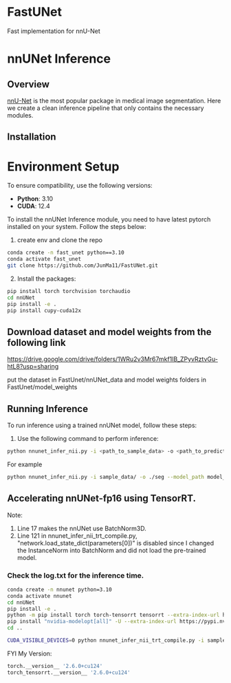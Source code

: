 # FastUNet
Fast implementation for nnU-Net

# nnUNet Inference

## Overview
[nnU-Net](https://github.com/MIC-DKFZ/nnUNet) is the most popular package in medical image segmentation. 
Here we create a clean inference pipeline that only contains the necessary modules. 

## Installation

# Environment Setup

To ensure compatibility, use the following versions:

- **Python**: 3.10  
- **CUDA**: 12.4 

To install the nnUNet Inference module, you need to have latest pytorch installed on your system. Follow the steps below:

1. create env and clone the repo
```bash
conda create -n fast_unet python==3.10
conda activate fast_unet
git clone https://github.com/JunMa11/FastUNet.git
```

2. Install the packages:
```bash
pip install torch torchvision torchaudio
cd nnUNet
pip install -e .
pip install cupy-cuda12x
```
## Download dataset and model weights from the following link
https://drive.google.com/drive/folders/1WRu2v3Mr67mkf1lB_ZPyvRztvGu-htL8?usp=sharing

put the dataset in FastUnet/nnUNet_data and model weights folders in FastUnet/model_weights

## Running Inference

To run inference using a trained nnUNet model, follow these steps:

1. Use the following command to perform inference:

```bash
python nnunet_infer_nii.py -i <path_to_sample_data> -o <path_to_predictions> --model_path <path_to_model_weight>
```

For example

```bash
python nnunet_infer_nii.py -i sample_data/ -o ./seg --model_path model_weight/nnUNetTrainerDA5__nnUNetPlans__3d_lowres/
```



## Accelerating nnUNet-fp16 using TensorRT. 
Note:
1. Line 17 makes the nnUNet use BatchNorm3D.
2. Line 121 in nnunet_infer_nii_trt_compile.py, "network.load_state_dict(parameters[0])" is disabled since I changed the InstanceNorm into BatchNorm and did not load the pre-trained model. 

### Check the log.txt for the inference time.
```bash
conda create -n nnunet python=3.10
conda activate nnunet
cd nnUNet
pip install -e .
python -m pip install torch torch-tensorrt tensorrt --extra-index-url https://download.pytorch.org/whl/cu124
pip install "nvidia-modelopt[all]" -U --extra-index-url https://pypi.nvidia.com
cd ..

CUDA_VISIBLE_DEVICES=0 python nnunet_infer_nii_trt_compile.py -i sample_data/ -o ./seg_trt --model_path model_weight/nnUNetTrainerDA5__nnUNetPlans__3d_lowres/ > log.txt 2>&1 
```

FYI My Version:
```bash
torch.__version__ '2.6.0+cu124'
torch_tensorrt.__version__ '2.6.0+cu124'
```

